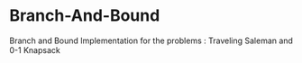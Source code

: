 # Branch-And-Bound
Branch and Bound Implementation for the problems : Traveling Saleman and 0-1 Knapsack
